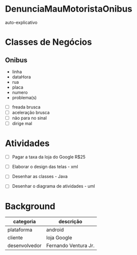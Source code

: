 # DenunciaMauMotoristaOnibus
auto-explicativo

# Classes de Negócios
## Onibus
* linha
* dataHora
* rua
* placa
* numero
* problema(s)
- [ ] freada brusca
- [ ] aceleração brusca
- [ ] não para no sinal
- [ ] dirige mal

# Atividades
- [ ] Pagar a taxa da loja do Google R$25
- [ ] Elaborar o design das telas - xml
- [ ] Desenhar as classes - Java
- [ ] Desenhar o diagrama de atividades - uml


# Background
| categoria     | descrição            |
|---------------|----------------------|
| plataforma    | android              |
| cliente       | loja Google          |
| desenvolvedor | Fernando Ventura Jr. |
